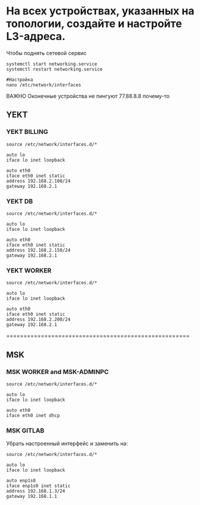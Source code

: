 # На всех устройствах, указанных на топологии, создайте и настройте L3-адреса.

 Чтобы поднять сетевой сервис
 ```
 systemctl start networking.service
 systemctl restart networking.service

 #Настройка
 nano /etc/network/interfaces
 ```

ВАЖНО Оконечные устройства не пингуют 77.88.8.8 почему-то

## YEKT

### YEKT BILLING
```
source /etc/network/interfaces.d/*

auto lo
iface lo inet loopback

auto eth0
iface eth0 inet static
address 192.168.2.100/24
gateway 192.168.2.1
```

### YEKT DB
```
source /etc/network/interfaces.d/*

auto lo
iface lo inet loopback

auto eth0
iface eth0 inet static
address 192.168.2.150/24
gateway 192.168.2.1
```

### YEKT WORKER
```
source /etc/network/interfaces.d/*

auto lo
iface lo inet loopback

auto eth0
iface eth0 inet static
address 192.168.2.200/24
gateway 192.168.2.1
```

=====================================================

## MSK

### MSK WORKER and MSK-ADMINPC


```
source /etc/network/interfaces.d/*

auto lo
iface lo inet loopback

auto eth0
iface eth0 inet dhcp
```

### MSK GITLAB
Убрать настроенный интерфейс и заменить на:

```
source /etc/network/interfaces.d/*

auto lo
iface lo inet loopback

auto enp1s0
iface enp1s0 inet static
address 192.168.1.3/24
gateway 192.168.1.1
```